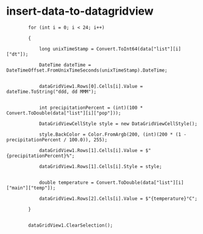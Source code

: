 # insert-data-to-datagridview


            for (int i = 0; i < 24; i++)
            
            {
            
                long unixTimeStamp = Convert.ToInt64(data["list"][i]["dt"]);
                
                DateTime dateTime = DateTimeOffset.FromUnixTimeSeconds(unixTimeStamp).DateTime;
                

                dataGridView1.Rows[0].Cells[i].Value = dateTime.ToString("ddd, dd MMM");
                

                int precipitationPercent = (int)(100 * Convert.ToDouble(data["list"][i]["pop"]));
                
                DataGridViewCellStyle style = new DataGridViewCellStyle();
                
                style.BackColor = Color.FromArgb(200, (int)(200 * (1 - precipitationPercent / 100.0)), 255);
                
                dataGridView1.Rows[1].Cells[i].Value = $"{precipitationPercent}%";
                
                dataGridView1.Rows[1].Cells[i].Style = style;
                

                double temperature = Convert.ToDouble(data["list"][i]["main"]["temp"]);
                
                dataGridView1.Rows[2].Cells[i].Value = $"{temperature}°C";
                
            }
            

            dataGridView1.ClearSelection();
